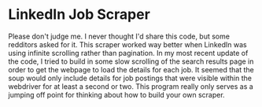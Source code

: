 # LinkedIn Job Scraper

Please don't judge me. I never thought I'd share this code, but some redditors asked for it. This scraper worked way better when LinkedIn was using infinite scrolling rather than pagination. In my most recent update of the code, I tried to build in some slow scrolling of the search results page in order to get the webpage to load the details for each job. It seemed that the soup would only include details for job postings that were visible within the webdriver for at least a second or two. This program really only serves as a jumping off point for thinking about how to build your own scraper.
